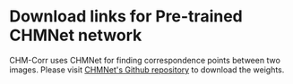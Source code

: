 # Download links for Pre-trained CHMNet network

CHM-Corr uses CHMNet for finding correspondence points between two images. Please visit [CHMNet's Github repository](https://github.com/juhongm999/chm) to download the weights.
